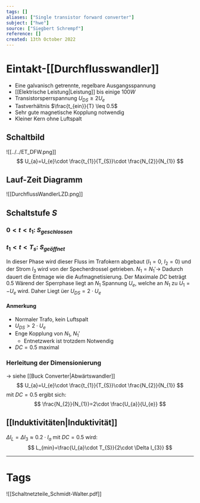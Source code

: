 ```yaml
---
tags: []
aliases: ["Single transistor forward converter"]
subject: ["hwe"]
source: ["Siegbert Schrempf"]
reference: []
created: 13th October 2022
---
```


# Eintakt-[[Durchflusswandler]]
- Eine galvanisch getrennte, regelbare Ausgangsspannung
- [[Elektrische Leistung|Leistung]] bis einige $100W$
- Transistorsperrspannung $U_{DS} \geq 2U_{e}$
- Tastverhältnis $\frac{t_{ein}}{T} \leq 0.5$
- Sehr gute magnetische Kopplung notwendig
- Kleiner Kern ohne Luftspalt

## Schaltbild
![[../../ET_DFW.png]]
$$
U_{a}=U_{e}\cdot \frac{t_{1}}{T_{S}}\cdot \frac{N_{2}}{N_{1}}
$$
## Lauf-Zeit Diagramm
![[DurchflussWandlerLZD.png]]

## Schaltstufe  $S$

### $0<t<t_{1}$: $S_{geschlossen}$

### $t_{1}<t<T_{s}$: $S_{geöffnet}$
In dieser Phase wird dieser Fluss im Trafokern abgebaut ($I_{1}=0$, $I_{2} = 0$) und der Strom $I_{3}$ wird von der Specherdrossel getrieben.
$N_{1} = N_{1}'\rightarrow$ Dadurch dauert die Entmage wie die Aufmagnetisierung.
Der Maximale $DC$ beträgt $0.5$
Wärend der Sperrphase liegt an $N_{1}$ Spannung $U_{e}$, welche an $N_{1}$ zu $U_{1}=-U_{e}$ wird.
Daher Liegt üer $U_{DS}=2 \cdot U_{e}$
#### Anmerkung
- Normaler Trafo, kein Luftspalt
- $U_{DS}>2\cdot U_{e}$
- Enge Kopplung von $N_{1}$, $N_{1}'$
	- Entnetzwerk ist trotzdem Notwendig
- $DC=0.5$ maximal
### Herleitung der Dimensionierung
$\rightarrow$ siehe [[Buck Converter|Abwärtswandler]]
$$
U_{a}=U_{e}\cdot \frac{t_{1}}{T_{S}}\cdot \frac{N_{2}}{N_{1}}
$$
mit $DC=0.5$ ergibt sich:
$$
\frac{N_{2}}{N_{1}}=2\cdot \frac{U_{a}}{U_{e}}
$$
## [[Induktivitäten|Induktivität]]
$\Delta I_{L}=\Delta I_{3} \approx 0.2\cdot I_{a}$
mit $DC=0.5$ wird:
$$
L_{min}=\frac{U_{a}\cdot T_{S}}{2\cdot \Delta I_{3}}
$$



---
# Tags
![[Schaltnetzteile_Schmidt-Walter.pdf]]